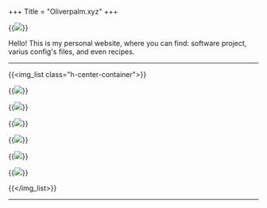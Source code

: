 +++
Title = "Oliverpalm.xyz"
+++

{{<img caption="This is me" src="/circle_pfp.png">}}

Hello! This is my personal website, where you can find: software project, varius config's files, and even recipes.

***
{{<img_list class="h-center-container">}}
    
{{<img class="img_thing" link="https://github.com/OliverPalm" caption="Github" src="/git.png">}}

{{<img class="img_thing" link="/project" caption="Projects" src="/project.png">}}

{{<img class="img_thing" link="/software_and_config" caption="Software" src="/developer.png">}}

{{<img class="img_thing" link="/hardware" caption="Hardware" src="/hardware.png">}}

{{<img class="img_thing" link="/contact" caption="Contact" src="/mail.png">}}

{{<img class="img_thing" link="/cooking" caption="Cooking" src="/coocking.png">}}

{{</img_list>}}
***
